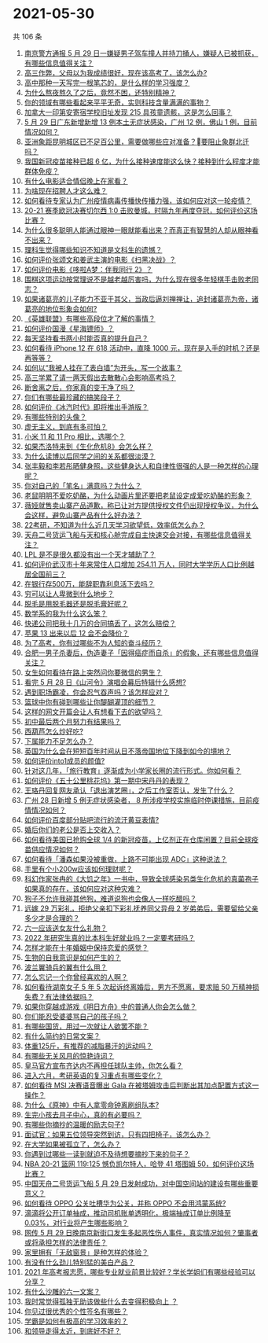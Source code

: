 # 2021-05-30

共 106 条

<!-- BEGIN -->
<!-- 最后更新时间 Sun May 30 2021 13:37:02 GMT+0800 (China Standard Time) -->

1. [南京警方通报 5 月 29
   日一嫌疑男子驾车撞人并持刀捅人，嫌疑人已被抓获，有哪些信息值得关注？](https://www.zhihu.com/question/462129219)
2. [高三作弊，父母以为我成绩很好，现在该高考了，该怎么办?](https://www.zhihu.com/question/461546823)
3. [高中那种一天写完一根笔芯的，是什么样的学习强度？](https://www.zhihu.com/question/388312652)
4. [为什么熬夜熬久了之后，竟然不困，还特别精神？](https://www.zhihu.com/question/303134019)
5. [你的领域有哪些看起来平平无奇，实则科技含量满满的事物？](https://www.zhihu.com/question/459861681)
6. [加拿大一印第安寄宿学校旧址发现 215 具孩童遗骸，这是怎么回事？](https://www.zhihu.com/question/462022143)
7. [5 月 29 日广东新增新增 13 例本土无症状感染，广州 12 例，佛山 1
   例，目前情况如何？](https://www.zhihu.com/question/462164375)
8. [亚洲象距昆明城区已不足百公里，需要做哪些应对准备？要阻止象群北迁吗？](https://www.zhihu.com/question/462169548)
9. [我国新冠疫苗接种已超 6
   亿，为什么接种速度能这么快？接种到什么程度才能群体免疫？](https://www.zhihu.com/question/462054245)
10. [有什么电影适合情侣晚上在家看？](https://www.zhihu.com/question/358887778)
11. [为啥现在招聘人才这么难？](https://www.zhihu.com/question/454330385)
12. [如何看待专家认为广州疫情病毒传播快传播力强，该如何应对这一轮疫情？](https://www.zhihu.com/question/462060673)
13. [20-21 赛季欧冠决赛切尔西 1:0
    击败曼城，时隔九年再度夺冠，如何评价这场比赛？](https://www.zhihu.com/question/462143896)
14. [为什么很多聪明人能通过眼神一眼就能看出来？而真正有智慧的人却从眼神看不出来？](https://www.zhihu.com/question/55333539)
15. [理科生觉得哪些知识不知道是文科生的遗憾？](https://www.zhihu.com/question/270455074)
16. [如何评价张颂文和姜武主演的电影《扫黑决战》？](https://www.zhihu.com/question/455752818)
17. [如何评价电影《哆啦A梦：伴我同行 2》？](https://www.zhihu.com/question/390164272)
18. [围棋这项运动按常理说不是越老越厉害吗，为什么现在很多年轻棋手击败老同志？](https://www.zhihu.com/question/432357129)
19. [如果诸葛亮的儿子能力不亚于其父，当政后逼刘禅禅让，追封诸葛亮为帝，诸葛亮的地位形象会如何?](https://www.zhihu.com/question/461502132)
20. [《英雄联盟》有哪些高段位才了解的事情？](https://www.zhihu.com/question/460098622)
21. [如何评价国漫《星海镖师》？](https://www.zhihu.com/question/29169402)
22. [每天坚持看书两小时能否真的提升自己？](https://www.zhihu.com/question/451546101)
23. [如何看待 iPhone 12 在 618 活动中，直降 1000
    元，现在是入手的时机？还是再等等？](https://www.zhihu.com/question/461312225)
24. [如何以“我被人挂在了表白墙”为开头，写一个故事？](https://www.zhihu.com/question/461083286)
25. [高三学累了请一两天假出去散散心会影响高考吗？](https://www.zhihu.com/question/429739425)
26. [断舍离之后，你家真的变干净了吗？](https://www.zhihu.com/question/461287259)
27. [你们有哪些最珍藏的搞笑段子？](https://www.zhihu.com/question/389442595)
28. [如何评价《冰汽时代》即将推出手游版？](https://www.zhihu.com/question/460675839)
29. [有哪些特别的头像？](https://www.zhihu.com/question/375951828)
30. [虚无主义，到底有多可怕？](https://www.zhihu.com/question/309651606)
31. [小米 11 和 11 Pro 相比，选哪个？](https://www.zhihu.com/question/451981720)
32. [如果杰洛特来到《生化危机8》会怎么样？](https://www.zhihu.com/question/459033335)
33. [为什么读博以后同学之间的关系都很淡漠？](https://www.zhihu.com/question/437021655)
34. [张丰毅和李若彤晒健身照，这些健身达人和自律性很强的人是一种怎样的心理呢？](https://www.zhihu.com/question/459415948)
35. [你对自己的「笔名」满意吗？为什么？](https://www.zhihu.com/question/462088461)
36. [老鼠明明不爱吃奶酪，为什么动画片里还要把老鼠设定成爱吃奶酪的形象？](https://www.zhihu.com/question/454363021)
37. [薇娅就售卖山寨产品道歉，称已让对方提供授权文件仍出现授权争议，为什么会这样，避免山寨产品有什么好办法？](https://www.zhihu.com/question/461988510)
38. [22考研，不知道为什么近几天学习欲望低，效率低怎么办？](https://www.zhihu.com/question/454494888)
39. [天舟二号货运飞船与天和核心舱完成自主快速交会对接，有哪些信息值得关注？](https://www.zhihu.com/question/462162007)
40. [LPL 是不是很久都没有出一个天才辅助了？](https://www.zhihu.com/question/460740647)
41. [如何评价武汉市十年来常住人口增加 254.11
    万人，同时大学学历人口比例越居全国前三？](https://www.zhihu.com/question/461642433)
42. [在银行存500万，能辞职靠利息活下去吗？](https://www.zhihu.com/question/347518117)
43. [穷可以让人卑微到什么地步？](https://www.zhihu.com/question/316979063)
44. [脱毛是用脱毛器还是脱毛膏好呢？](https://www.zhihu.com/question/21059868)
45. [数学系的我为什么这么笨？](https://www.zhihu.com/question/461756255)
46. [快递公司把我十几万的合同搞丢了，这怎么赔偿？](https://www.zhihu.com/question/374980406)
47. [苹果 13 出来以后 12 会不会降价？](https://www.zhihu.com/question/451198251)
48. [为了高考，你有过哪些不为人知的奋斗经历？](https://www.zhihu.com/question/461699971)
49. [合肥一男子杀妻后，伪造妻子「因得癌症而自杀」的假象，还有哪些信息值得关注？](https://www.zhihu.com/question/461886353)
50. [女生如何看待在路上突然问你要微信的男生？](https://www.zhihu.com/question/320105658)
51. [看完 5 月 28 日《山河令》演唱会幕后特辑什么感想?](https://www.zhihu.com/question/461930253)
52. [遇到职场霸凌，你会忍气吞声吗？该怎样应对？](https://www.zhihu.com/question/462014220)
53. [篮球中你有碰到哪些让你醍醐灌顶的细节？](https://www.zhihu.com/question/443277713)
54. [这样的网文开篇会让人有想看下去的欲望吗？](https://www.zhihu.com/question/461971034)
55. [初中最后两个月努力有结果吗？](https://www.zhihu.com/question/453345783)
56. [西葫芦怎么炒好吃?](https://www.zhihu.com/question/455923825)
57. [下属能力不足怎么办？](https://www.zhihu.com/question/451793430)
58. [英国为什么会在短短百年时间从日不落帝国地位下降到如今的境地？](https://www.zhihu.com/question/458600603)
59. [如何评价into1成员的颜值?](https://www.zhihu.com/question/456470539)
60. [针对这几年，「旅行教育」逐渐成为小学家长圈的流行形式。你如何看？](https://www.zhihu.com/question/460468492)
61. [如何评价《五十公里桃花坞》第一期中宋丹丹的表现？](https://www.zhihu.com/question/460852707)
62. [王珞丹回复网友承认「退出演艺圈」，之后工作室否认，发生了什么？](https://www.zhihu.com/question/461310414)
63. [广州 28 日新增 5 例无症状感染者， 8
    所涉疫学校实施临时停课措施，目前疫情情况如何？](https://www.zhihu.com/question/461901108)
64. [如何评价百度部分贴吧流行的流汗黄豆表情?](https://www.zhihu.com/question/431951953)
65. [婚后你们的老公是否上交收入？](https://www.zhihu.com/question/446421532)
66. [如何看待美国已抢购全球 1/4
    的新冠疫苗，上亿剂正在仓库闲置？目前全球疫苗供应情况如何？](https://www.zhihu.com/question/460152630)
67. [如何看待「潘森如果没被重做，上路不可能出现 ADC」这种说法？](https://www.zhihu.com/question/457008736)
68. [手里有个小200w应该如何理财呢？](https://www.zhihu.com/question/458397585)
69. [科幻作家张冉的《大饥之年》一书中，导致全球感染另类生化危机的真菌孢子如果真的存在，该如何应对这种灾难？](https://www.zhihu.com/question/368901650)
70. [狗子不允许我碰其他狗，难道说狗也会像人一样吃醋吗？](https://www.zhihu.com/question/461721289)
71. [远嫁 29 万彩礼，拒绝父亲扣下彩礼抚养同父异母 2
    岁弟弟后，需要留给父亲多少才是合理的？](https://www.zhihu.com/question/461285207)
72. [六一应该送女友什么礼物？](https://www.zhihu.com/question/60285884)
73. [2022 年研究生真的比本科生好就业吗？一定要考研吗？](https://www.zhihu.com/question/461310407)
74. [怎样才能在十年婚姻中保持恋爱的感觉？](https://www.zhihu.com/question/458200334)
75. [生物的自我意识是如何产生的？](https://www.zhihu.com/question/459715465)
76. [波兰翼骑兵的翼有什么用？](https://www.zhihu.com/question/55305997)
77. [怎么忘记一个你曾经喜欢的人啊？](https://www.zhihu.com/question/460591788)
78. [如何看待湖南女子 5 年 5 次起诉终离婚后，男方不愿离，要求赔 50
    万精神损失费？有法律依据吗？](https://www.zhihu.com/question/461885174)
79. [如果你穿越成游戏《明日方舟》中的普通人你会怎么做？](https://www.zhihu.com/question/461164416)
80. [你们能忍受婆婆骂自己的孩子吗？](https://www.zhihu.com/question/454976302)
81. [有哪些国货，用过一次就让人欲罢不能？](https://www.zhihu.com/question/393594038)
82. [有什么简约的日常文案？](https://www.zhihu.com/question/453999428)
83. [体重125斤，有推荐的减脂暴汗的运动吗？](https://www.zhihu.com/question/459003254)
84. [有哪些无关风月的惊艳诗词？](https://www.zhihu.com/question/454234983)
85. [皇马官方宣布齐达内不再担任球队主帅，你怎么看？](https://www.zhihu.com/question/461715792)
86. [进入六月，考研英语的复习重点有哪些变化？](https://www.zhihu.com/question/397257214)
87. [如何看待 MSI 决赛语音曝出 Gala
    在被塔姆攻击后判断出其加点配置方式这一操作？](https://www.zhihu.com/question/461780557)
88. [为什么《原神》中有人拿零命钟离刷组队本?](https://www.zhihu.com/question/460950761)
89. [生完小孩去月子中心，真的有必要吗？](https://www.zhihu.com/question/350300161)
90. [有哪些你摘抄的温暖的励志句子?](https://www.zhihu.com/question/435739334)
91. [面试官：如果五位领导突然到访，只有四把椅子，该怎么办？](https://www.zhihu.com/question/456412666)
92. [在大学如果被孤立了，怎么办？](https://www.zhihu.com/question/455681882)
93. [你遇到过哪些一读到就迫不及待想要摘抄下来的句子？](https://www.zhihu.com/question/456839676)
94. [NBA 20-21 篮网 119:125 憾负凯尔特人，哈登 41 塔图姆
    50，如何评价这场比赛？](https://www.zhihu.com/question/461978153)
95. [中国天舟二号货运飞船 5 月 29
    日发射成功，对中国空间站的建设有哪些重要意义？](https://www.zhihu.com/question/460289721)
96. [如何看待 OPPO 公关吐槽华为公关，并称 OPPO
    不会用鸿蒙系统?](https://www.zhihu.com/question/461394382)
97. [滴滴将公开订单抽成，推动司机账单透明化，极端抽成订单比例降至
    0.03%，对行业将产生哪些影响？](https://www.zhihu.com/question/461562442)
98. [网传 5 月 29
    日晚南京新街口发生多起恶性伤人事件，真实情况如何？肇事者或将承担怎样的法律责任？](https://www.zhihu.com/question/462117183)
99. [家里拥有「无敌窗景」是种怎样的体验？](https://www.zhihu.com/question/459289624)
100. [有没有什么劲儿特别猛的美白产品？](https://www.zhihu.com/question/441955092)
101. [2021
     年高考报志愿，哪些专业就业前景比较好？学长学姐们有哪些经验可以分享？](https://www.zhihu.com/question/458812643)
102. [有什么沙雕的六一文案？](https://www.zhihu.com/question/461101229)
103. [我时常觉得孤独无助该做些什么去变得积极向上 ？](https://www.zhihu.com/question/460648517)
104. [你见过很优秀的个性签名有哪些？](https://www.zhihu.com/question/265584312)
105. [学霸是如何有极高的学习效率的？](https://www.zhihu.com/question/366475943)
106. [和领导走得太近，到底好不好？](https://www.zhihu.com/question/435265697)

<!-- END -->
